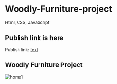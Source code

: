# Woodly-Furniture-project
Html, CSS, JavaScript 


## Publish link is here 
Publish link: [text](https://ashar797.github.io/Woodly-Store-Project/)

## Woodly Furniture Project 
![home1](https://github.com/ASHAR797/Woodly-Store-Project/assets/111843979/32c6a46b-ec3d-4100-bdd9-1b9abb29f0ce)
